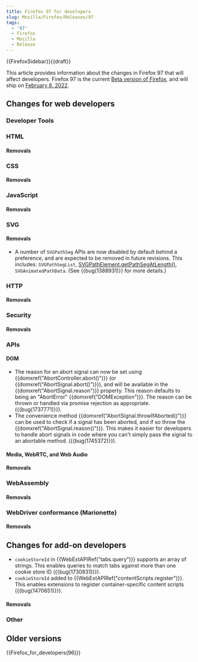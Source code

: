 ```yaml
---
title: Firefox 97 for developers
slug: Mozilla/Firefox/Releases/97
tags:
  - '97'
  - Firefox
  - Mozilla
  - Release
---
```

{{FirefoxSidebar}}{{draft}}

This article provides information about the changes in Firefox 97 that will affect developers. Firefox 97 is the current [Beta version of Firefox](https://www.mozilla.org/en-US/firefox/channel/desktop/#beta), and will ship on [February 8, 2022](https://wiki.mozilla.org/RapidRelease/Calendar#Future_branch_dates).

## Changes for web developers

### Developer Tools

### HTML

#### Removals

### CSS

#### Removals

### JavaScript

#### Removals

### SVG

#### Removals

- A number of `SVGPathSeg` APIs are now disabled by default behind a preference, and are expected to be removed in future revisions.
  This includes: `SVGPathSegList`, [SVGPathElement.getPathSegAtLength()](/en-US/docs/Web/API/SVGPathElement), `SVGAnimatedPathData`.
  (See {{bug(1388931)}} for more details.)

### HTTP

#### Removals

### Security

#### Removals

### APIs

#### DOM

- The reason for an abort signal can now be set using {{domxref("AbortController.abort()")}} (or {{domxref("AbortSignal.abort()")}}), and will be available in the {{domxref("AbortSignal.reason")}} property.
  This reason defaults to being an "AbortError" {{domxref("DOMException")}}.
  The reason can be thrown or handled via promise rejection as appropriate.
  ({{bug(1737771)}}).
- The convenience method {{domxref("AbortSignal.throwIfAborted()")}} can be used to check if a signal has been aborted, and if so throw the {{domxref("AbortSignal.reason()")}}.
  This makes it easier for developers to handle abort signals in code where you can't simply pass the signal to an abortable method. ({{bug(1745372)}}).

#### Media, WebRTC, and Web Audio

#### Removals

### WebAssembly

#### Removals

### WebDriver conformance (Marionette)

#### Removals

## Changes for add-on developers

- `cookieStoreId` in {{WebExtAPIRef("tabs.query")}} supports an array of strings. This enables queries to match tabs against more than one cookie store ID ({{bug(1730931)}}).
- `cookieStoreId` added to {{WebExtAPIRef("contentScripts.register")}}. This enables extensions to register container-specific content scripts ({{bug(1470651)}}).

#### Removals

### Other

## Older versions

{{Firefox_for_developers(96)}}
